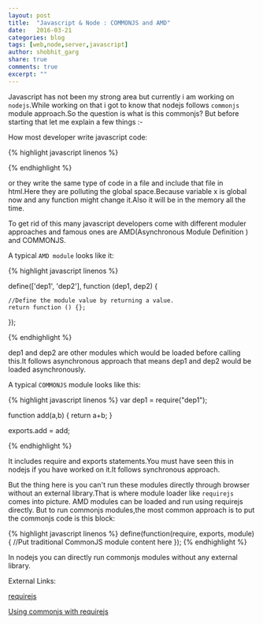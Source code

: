 ```yaml
---
layout: post
title:  "Javascript & Node : COMMONJS and AMD"
date:   2016-03-21
categories: blog
tags: [web,node,server,javascript]
author: shobhit_garg
share: true
comments: true
excerpt: ""
---
```


Javascript has not been my strong area but currently i am working on `nodejs`.While working on that i got to know that nodejs follows `commonjs` module approach.So the question is what is this commonjs? But before starting that let me explain a few things :-


How most developer write javascript code:

{% highlight javascript linenos %}
<script>
	var x = 10;
</script>

{% endhighlight %}

or they write the same type of code in a file and include that file in html.Here they are polluting the global space.Because variable x is global now and any function might change it.Also it will be in the memory all the time.



To get rid of this many javascript developers come with different moduler approaches and famous ones are AMD(Asynchronous Module Definition ) and COMMONJS. 

A typical `AMD module` looks like it:

{% highlight javascript linenos %}

define(['dep1', 'dep2'], function (dep1, dep2) {

    //Define the module value by returning a value.
    return function () {};
});

{% endhighlight %}

dep1 and dep2 are other modules which would be loaded before calling this.It follows asynchronous approach that means dep1 and dep2 would be loaded asynchronously.


A typical `COMMONJS` module looks like this:

{% highlight javascript linenos %}
var dep1 = require("dep1");

function add(a,b)
{
	return a+b;
}

exports.add = add;

{% endhighlight %}

It includes require and exports statements.You must have seen this in nodejs if you have worked on it.It follows synchronous approach.



But the thing here is you can't run these modules directly through browser without an external library.That is where module loader like `requirejs` comes into picture. AMD modules can be loaded and run using requirejs directly. But to run commonjs modules,the most common approach is to put the commonjs code is this block:

{% highlight javascript linenos %}
define(function(require, exports, module) {
    //Put traditional CommonJS module content here
});
{% endhighlight %}

In nodejs you can directly run commonjs modules without any external library.

External Links:
 
[requirejs][requirejs]

[Using commonjs with requirejs][commonjs_requirejs]


[requirejs]: http://requirejs.org/docs/api.html
[commonjs_requirejs]: http://requirejs.org/docs/commonjs.html
